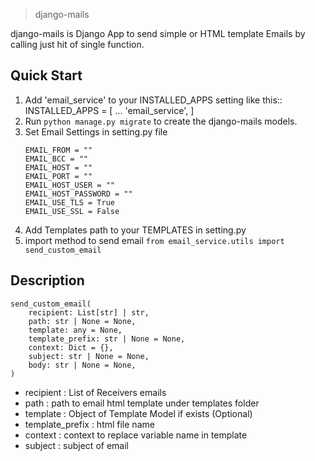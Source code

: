 > django-mails

django-mails is Django App to send simple or HTML template Emails by calling just hit of single function.

Quick Start
-----------
1. Add 'email_service' to your INSTALLED_APPS setting like this::
    INSTALLED_APPS = [
        ...
        'email_service',
    ]
2. Run ``python manage.py migrate`` to create the django-mails models.
3. Set Email Settings in setting.py file
    ```
    EMAIL_FROM = ""
    EMAIL_BCC = ""
    EMAIL_HOST = ""
    EMAIL_PORT = ""
    EMAIL_HOST_USER = ""
    EMAIL_HOST_PASSWORD = ""
    EMAIL_USE_TLS = True
    EMAIL_USE_SSL = False
    ```
4. Add Templates path to your TEMPLATES in setting.py
5. import method to send email ``from email_service.utils import send_custom_email``

Description
-----------
```
send_custom_email(
    recipient: List[str] | str,
    path: str | None = None,
    template: any = None,
    template_prefix: str | None = None,
    context: Dict = {},
    subject: str | None = None,
    body: str | None = None,
)
```
* recipient : List of Receivers emails
* path : path to email html template under templates folder
* template : Object of Template Model if exists (Optional)
* template_prefix : html file name
* context : context to replace variable name in template
* subject : subject of email

